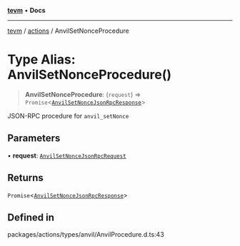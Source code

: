 [**tevm**](../../README.md) • **Docs**

***

[tevm](../../modules.md) / [actions](../README.md) / AnvilSetNonceProcedure

# Type Alias: AnvilSetNonceProcedure()

> **AnvilSetNonceProcedure**: (`request`) => `Promise`\<[`AnvilSetNonceJsonRpcResponse`](AnvilSetNonceJsonRpcResponse.md)\>

JSON-RPC procedure for `anvil_setNonce`

## Parameters

• **request**: [`AnvilSetNonceJsonRpcRequest`](AnvilSetNonceJsonRpcRequest.md)

## Returns

`Promise`\<[`AnvilSetNonceJsonRpcResponse`](AnvilSetNonceJsonRpcResponse.md)\>

## Defined in

packages/actions/types/anvil/AnvilProcedure.d.ts:43

